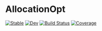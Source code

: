 # AllocationOpt

[![Stable](https://img.shields.io/badge/docs-stable-blue.svg)](https://anirudh2.github.io/AllocationOpt.jl/stable)
[![Dev](https://img.shields.io/badge/docs-dev-blue.svg)](https://anirudh2.github.io/AllocationOpt.jl/dev)
[![Build Status](https://github.com/anirudh2/AllocationOpt.jl/actions/workflows/CI.yml/badge.svg?branch=)](https://github.com/anirudh2/AllocationOpt.jl/actions/workflows/CI.yml?query=branch%3A)
[![Coverage](https://codecov.io/gh/anirudh2/AllocationOpt.jl/branch/main/graph/badge.svg)](https://codecov.io/gh/anirudh2/AllocationOpt.jl)
